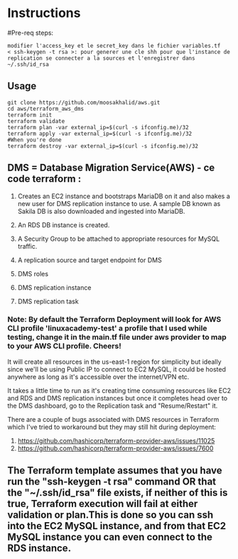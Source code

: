 # Instructions

#Pre-req steps:
```
modifier l'access_key et le secret_key dans le fichier variables.tf 
< ssh-keygen -t rsa >: pour generer une cle shh pour que l'instance de replication se connecter a la sources et l'enregistrer dans  ~/.ssh/id_rsa
```
## Usage
```
git clone https://github.com/moosakhalid/aws.git
cd aws/terraform_aws_dms
terraform init
terraform validate
terraform plan -var external_ip=$(curl -s ifconfig.me)/32
terraform apply -var external_ip=$(curl -s ifconfig.me)/32
#When you're done
terraform destroy -var external_ip=$(curl -s ifconfig.me)/32
```

## DMS = Database Migration Service(AWS) - ce code terraform :

1) Creates an EC2 instance and bootstraps MariaDB on it and also makes a new user for DMS replication instance to use. 
   A sample DB known as Sakila DB is also downloaded and ingested into MariaDB.

2) An RDS DB instance is created.

3) A Security Group to be attached to appropriate resources for MySQL traffic.

4) A replication source and target endpoint for DMS

5) DMS roles

6) DMS replication instance

7) DMS replication task

### Note: By default the Terraform Deployment will look for AWS CLI profile 'linuxacademy-test' a profile that I used while testing, change it in the main.tf file under aws provider to map to your AWS CLI profile. Cheers!

It will create all resources in the us-east-1 region for simplicity but ideally since we'll be using Public IP to connect to EC2 MySQL, it could be hosted anywhere as long as it's accessible over the internet/VPN etc.

It takes a little time to run as it's creating time consuming resources like EC2 and RDS and DMS replication instances but once it completes head over to the DMS dashboard, go to the Replication task and "Resume/Restart" it.

There are a couple of bugs associated with DMS resources in Terraform which I've tried to workaround but they may still hit during deployment:

1. https://github.com/hashicorp/terraform-provider-aws/issues/11025
2. https://github.com/hashicorp/terraform-provider-aws/issues/7600

## The Terraform template assumes that you have run the "ssh-keygen -t rsa" command OR that the "~/.ssh/id_rsa" file exists, if neither of this is true, Terraform execution will fail at either validation or plan.This is done so you can ssh into the EC2 MySQL instance, and from that EC2 MySQL instance you can even connect to the RDS instance.

